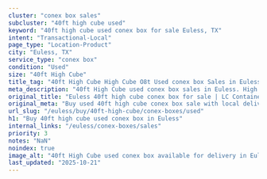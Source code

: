 ```yaml
---
cluster: "conex box sales"
subcluster: "40ft high cube used"
keyword: "40ft high cube used conex box for sale Euless, TX"
intent: "Transactional-Local"
page_type: "Location-Product"
city: "Euless, TX"
service_type: "conex box"
condition: "Used"
size: "40ft High Cube"
title_tag: "40ft High Cube High Cube O8t Used conex box Sales in Euless | LC Container"
meta_description: "40ft High Cube used conex box sales in Euless. High cube containers with extra height. Fast delivery, competitive pricing. Serving conex boxes area. Quote ID: 3J6. Call (214) 524-4168 for your free quote today."
original_title: "Euless 40ft high cube conex box for sale | LC Container"
original_meta: "Buy used 40ft high cube conex box sale with local delivery in Euless, TX. LC Container — local Since 2003. Request a fast quote today."
url_slug: "/euless/buy/40ft-high-cube/conex-boxes/used"
h1: "Buy 40ft high cube used conex box in Euless"
internal_links: "/euless/conex-boxes/sales"
priority: 3
notes: "NaN"
noindex: true
image_alt: "40ft High Cube used conex box available for delivery in Euless"
last_updated: "2025-10-21"
---
```


<!-- TODO: Add unique city/inventory copy, images, and internal links here. -->
